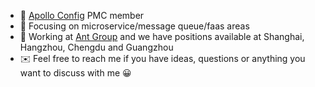 - 👬 [Apollo Config](https://github.com/apolloconfig/apollo) PMC member
- 🔭 Focusing on microservice/message queue/faas areas
- 🏬 Working at [Ant Group](https://www.antgroup.com/) and we have positions available at Shanghai, Hangzhou, Chengdu and Guangzhou
- ✉️ Feel free to reach me if you have ideas, questions or anything you want to discuss with me 😀

